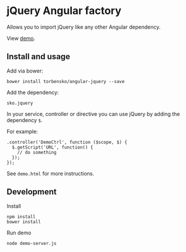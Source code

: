 # jQuery Angular factory

Allows you to import jQuery like any other Angular dependency.

View [demo](http://torbensko-demos.s3.amazonaws.com/angular-jquery/demo.html).



## Install and usage

Add via bower:

    bower install torbensko/angular-jquery --save

Add the dependency:

    sko.jquery

In your service, controller or directive you can use jQuery by adding the dependency `$`.

For example:

    .controller('DemoCtrl', function ($scope, $) {
      $.getScript('URL', function() {
        // do something
      });
    });

See `demo.html` for more instructions.


## Development

Install

    npm install
    bower install

Run demo

    node demo-server.js
